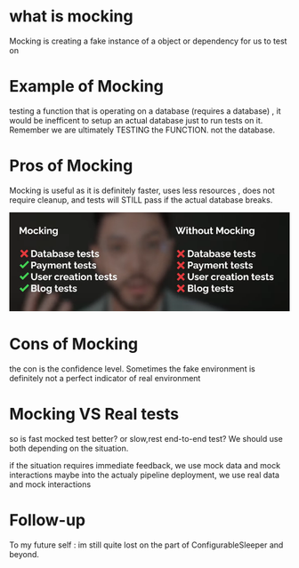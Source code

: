 # what is mocking
Mocking is creating a fake instance of a object or dependency for us to test on


# Example of Mocking
testing a function that is operating on a database (requires a database) , it would be inefficent
to setup an actual database just to run tests on it. Remember we are ultimately TESTING the FUNCTION. not the database.


# Pros of Mocking
Mocking is useful as it is definitely faster, uses less resources , does not require cleanup, and tests will STILL pass if 
the actual database breaks.

![Alt text](image.png)

# Cons of Mocking
the con is the confidence level. Sometimes the fake environment is definitely not a perfect indicator of real environment


# Mocking VS Real tests
so is fast mocked test better? or slow,rest end-to-end test?
We should use both depending on the situation.

if the situation requires immediate feedback, we use mock data and mock interactions
maybe into the actualy pipeline deployment, we use real data and mock interactions



# Follow-up
To my future self :
im still quite lost on the part of ConfigurableSleeper and beyond. 